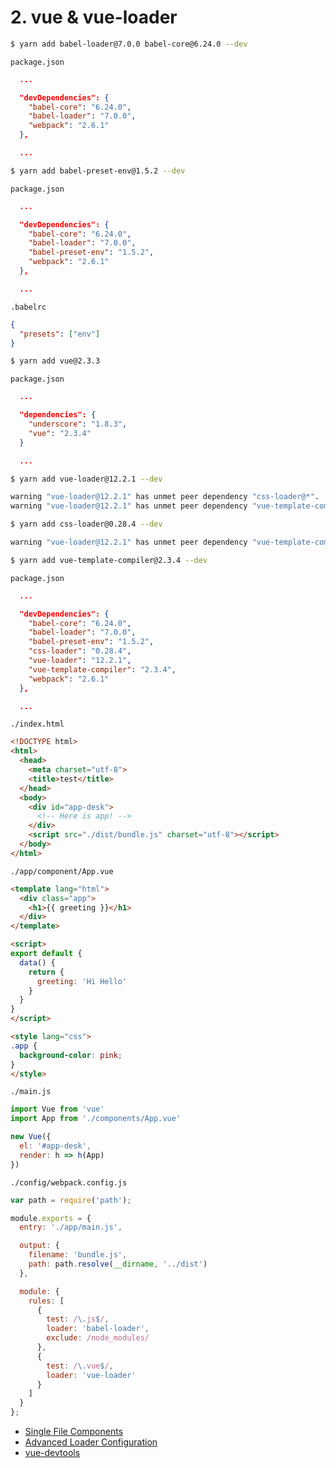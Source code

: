 # 2. vue & vue-loader

```sh
$ yarn add babel-loader@7.0.0 babel-core@6.24.0 --dev
```

`package.json`
```json
  ...

  "devDependencies": {
    "babel-core": "6.24.0",
    "babel-loader": "7.0.0",
    "webpack": "2.6.1"
  },

  ...
```

```sh
$ yarn add babel-preset-env@1.5.2 --dev
```

`package.json`
```json
  ...

  "devDependencies": {
    "babel-core": "6.24.0",
    "babel-loader": "7.0.0",
    "babel-preset-env": "1.5.2",
    "webpack": "2.6.1"
  },

  ...
```

`.babelrc`
```json
{
  "presets": ["env"]
}
```

```sh
$ yarn add vue@2.3.3
```

`package.json`
```json
  ...

  "dependencies": {
    "underscore": "1.8.3",
    "vue": "2.3.4"
  }

  ...
```

```sh
$ yarn add vue-loader@12.2.1 --dev

warning "vue-loader@12.2.1" has unmet peer dependency "css-loader@*".
warning "vue-loader@12.2.1" has unmet peer dependency "vue-template-compiler@^2.0.0".
```

```sh
$ yarn add css-loader@0.28.4 --dev

warning "vue-loader@12.2.1" has unmet peer dependency "vue-template-compiler@^2.0.0".
```

```sh
$ yarn add vue-template-compiler@2.3.4 --dev
```

`package.json`
```json
  ...

  "devDependencies": {
    "babel-core": "6.24.0",
    "babel-loader": "7.0.0",
    "babel-preset-env": "1.5.2",
    "css-loader": "0.28.4",
    "vue-loader": "12.2.1",
    "vue-template-compiler": "2.3.4",
    "webpack": "2.6.1"
  },

  ...
```

`./index.html`
```html
<!DOCTYPE html>
<html>
  <head>
    <meta charset="utf-8">
    <title>test</title>
  </head>
  <body>
    <div id="app-desk">
      <!-- Here is app! -->
    </div>
    <script src="./dist/bundle.js" charset="utf-8"></script>
  </body>
</html>
```

`./app/component/App.vue`
```html
<template lang="html">
  <div class="app">
    <h1>{{ greeting }}</h1>
  </div>
</template>

<script>
export default {
  data() {
    return {
      greeting: 'Hi Hello'
    }
  }
}
</script>

<style lang="css">
.app {
  background-color: pink;
}
</style>
```

`./main.js`
```js
import Vue from 'vue'
import App from './components/App.vue'

new Vue({
  el: '#app-desk',
  render: h => h(App)
})
```

`./config/webpack.config.js`
```js
var path = require('path');

module.exports = {
  entry: './app/main.js',

  output: {
    filename: 'bundle.js',
    path: path.resolve(__dirname, '../dist')
  },

  module: {
    rules: [
      {
        test: /\.js$/,
        loader: 'babel-loader',
        exclude: /node_modules/
      },
      {
        test: /\.vue$/,
        loader: 'vue-loader'
      }
    ]
  }
};
```



- [Single File Components](https://vuejs.org/v2/guide/single-file-components.html)
- [Advanced Loader Configuration](https://vue-loader.vuejs.org/en/configurations/advanced.html)
- [vue-devtools](https://github.com/vuejs/vue-devtools)